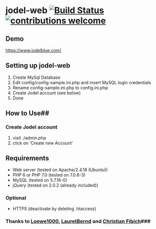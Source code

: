 # jodel-web [![Build Status](https://scrutinizer-ci.com/g/mmainstreet/jodel-web/badges/build.png?b=master)](https://scrutinizer-ci.com/g/mmainstreet/jodel-web/build-status/master) [![contributions welcome](https://img.shields.io/badge/contributions-welcome-brightgreen.svg?style=flat)](https://github.com/mmainstreet/jodel-web/issues)

## Demo ##
https://www.jodelblue.com/

## Setting up jodel-web ##
1. Create MySql Database
2. Edit config/config-sample.ini.php and insert MySQL login credentials
3. Rename config-sample.ini.php to config.ini.php
4. Create Jodel account (see below)
5. Done

## How to Use##
### Create Jodel account ###
1. visit ./admin.php
2. click on 'Create new Account'

## Requirements ##
+ Web server (tested on Apache/2.4.18 (Ubuntu))
+ PHP 6 or PHP 7.0 (tested on 7.0.8-3)
+ MySQL (tested on 5.7.16-0)
+ jQuery (tested on 2.0.2 (already included)) 

### Optional ###
+ HTTPS (deactivate by deleting .htaccess)

### Thanks to [Loewe1000](https://github.com/Loewe1000), [LauretBernd](https://github.com/LauertBernd) and [Christian Fibich](https://bitbucket.org/cfib90/)###
